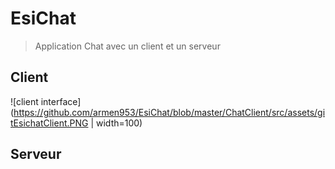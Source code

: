 # EsiChat 

> Application Chat avec un client et un serveur

## Client 

![client interface](https://github.com/armen953/EsiChat/blob/master/ChatClient/src/assets/gitEsichatClient.PNG | width=100)


## Serveur
